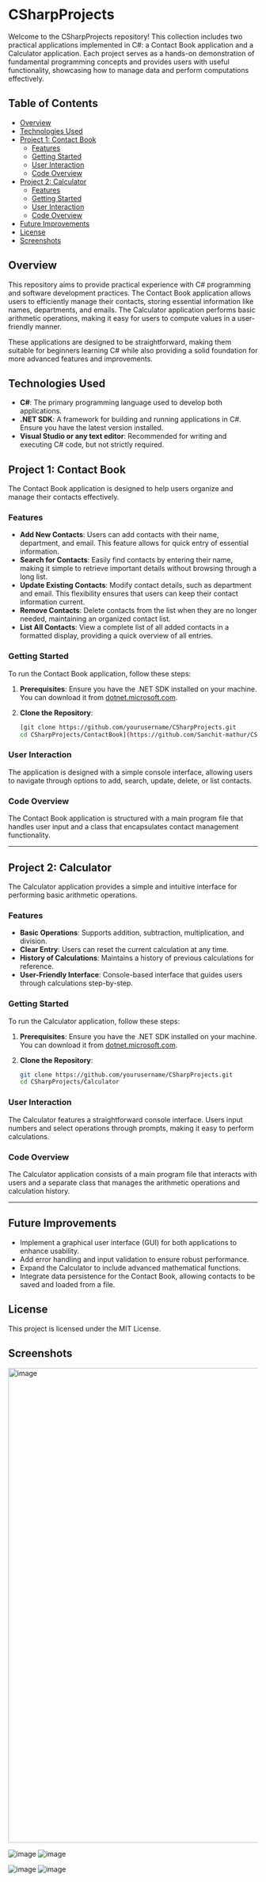 # CSharpProjects

Welcome to the CSharpProjects repository! This collection includes two practical applications implemented in C#: a Contact Book application and a Calculator application. Each project serves as a hands-on demonstration of fundamental programming concepts and provides users with useful functionality, showcasing how to manage data and perform computations effectively.

## Table of Contents
- [Overview](#overview)
- [Technologies Used](#technologies-used)
- [Project 1: Contact Book](#project-1-contact-book)
  - [Features](#features)
  - [Getting Started](#getting-started)
  - [User Interaction](#user-interaction)
  - [Code Overview](#code-overview)
- [Project 2: Calculator](#project-2-calculator)
  - [Features](#features-1)
  - [Getting Started](#getting-started-1)
  - [User Interaction](#user-interaction-1)
  - [Code Overview](#code-overview-1)
- [Future Improvements](#future-improvements)
- [License](#license)
- [Screenshots](#screenshots) 

## Overview
This repository aims to provide practical experience with C# programming and software development practices. The Contact Book application allows users to efficiently manage their contacts, storing essential information like names, departments, and emails. The Calculator application performs basic arithmetic operations, making it easy for users to compute values in a user-friendly manner.

These applications are designed to be straightforward, making them suitable for beginners learning C# while also providing a solid foundation for more advanced features and improvements.

## Technologies Used
- **C#**: The primary programming language used to develop both applications.
- **.NET SDK**: A framework for building and running applications in C#. Ensure you have the latest version installed.
- **Visual Studio or any text editor**: Recommended for writing and executing C# code, but not strictly required.

## Project 1: Contact Book
The Contact Book application is designed to help users organize and manage their contacts effectively.

### Features
- **Add New Contacts**: Users can add contacts with their name, department, and email. This feature allows for quick entry of essential information.
- **Search for Contacts**: Easily find contacts by entering their name, making it simple to retrieve important details without browsing through a long list.
- **Update Existing Contacts**: Modify contact details, such as department and email. This flexibility ensures that users can keep their contact information current.
- **Remove Contacts**: Delete contacts from the list when they are no longer needed, maintaining an organized contact list.
- **List All Contacts**: View a complete list of all added contacts in a formatted display, providing a quick overview of all entries.

### Getting Started
To run the Contact Book application, follow these steps:

1. **Prerequisites**: Ensure you have the .NET SDK installed on your machine. You can download it from [dotnet.microsoft.com](https://dotnet.microsoft.com).
   
2. **Clone the Repository**:
   ```bash
   [git clone https://github.com/yourusername/CSharpProjects.git
   cd CSharpProjects/ContactBook](https://github.com/Sanchit-mathur/CSharpProjects/blob/main/ContactBookApp.cs)
   ```

### User Interaction
The application is designed with a simple console interface, allowing users to navigate through options to add, search, update, delete, or list contacts.

### Code Overview
The Contact Book application is structured with a main program file that handles user input and a class that encapsulates contact management functionality.

---

## Project 2: Calculator
The Calculator application provides a simple and intuitive interface for performing basic arithmetic operations.

### Features
- **Basic Operations**: Supports addition, subtraction, multiplication, and division.
- **Clear Entry**: Users can reset the current calculation at any time.
- **History of Calculations**: Maintains a history of previous calculations for reference.
- **User-Friendly Interface**: Console-based interface that guides users through calculations step-by-step.

### Getting Started
To run the Calculator application, follow these steps:

1. **Prerequisites**: Ensure you have the .NET SDK installed on your machine. You can download it from [dotnet.microsoft.com](https://dotnet.microsoft.com).

2. **Clone the Repository**:
   ```bash
   git clone https://github.com/yourusername/CSharpProjects.git
   cd CSharpProjects/Calculator
   ```

### User Interaction
The Calculator features a straightforward console interface. Users input numbers and select operations through prompts, making it easy to perform calculations.

### Code Overview
The Calculator application consists of a main program file that interacts with users and a separate class that manages the arithmetic operations and calculation history.

---

## Future Improvements
- Implement a graphical user interface (GUI) for both applications to enhance usability.
- Add error handling and input validation to ensure robust performance.
- Expand the Calculator to include advanced mathematical functions.
- Integrate data persistence for the Contact Book, allowing contacts to be saved and loaded from a file.

## License
This project is licensed under the MIT License.

## Screenshots
<img width="959" alt="image" src="https://github.com/user-attachments/assets/59d6e15f-562d-44af-909b-41dc583d8d48">

![image](https://github.com/user-attachments/assets/71a1f350-e7b7-4a1e-af67-f49d952b4d17)
![image](https://github.com/user-attachments/assets/fcc0e9ac-bbda-4962-90b8-2eb0b59f65e7)

![image](https://github.com/user-attachments/assets/60b044f8-6317-4b44-bb6b-8f4e4a2972a6)
![image](https://github.com/user-attachments/assets/2e01b5bc-916f-4c30-a145-c9c003a2d6e4)






